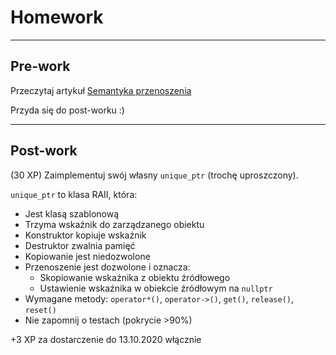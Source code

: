 # Homework

___

## Pre-work

Przeczytaj artykuł [Semantyka przenoszenia](https://infotraining.bitbucket.io/cpp-11/move.html)

Przyda się do post-worku :)

___

## Post-work

(30 XP) Zaimplementuj swój własny `unique_ptr` (trochę uproszczony).

`unique_ptr` to klasa RAII, która:

* Jest klasą szablonową
* Trzyma wskaźnik do zarządzanego obiektu
* Konstruktor kopiuje wskaźnik
* Destruktor zwalnia pamięć
* Kopiowanie jest niedozwolone
* Przenoszenie jest dozwolone i oznacza:
  * Skopiowanie wskaźnika z obiektu źródłowego
  * Ustawienie wskaźnika w obiekcie źródłowym na `nullptr`
* Wymagane metody: `operator*()`, `operator->()`, `get()`, `release()`, `reset()`
* Nie zapomnij o testach (pokrycie >90%)

+3 XP za dostarczenie do 13.10.2020 włącznie
